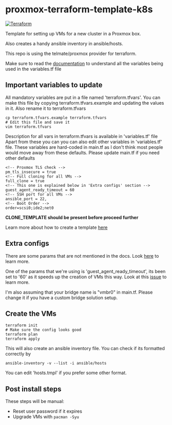 ﻿# proxmox-terraform-template-k8s
 
 [![Terraform](https://github.com/Naman1997/terraform-k8s-template/actions/workflows/terraform.yml/badge.svg)](https://github.com/Naman1997/terraform-k8s-template/actions/workflows/terraform.yml)

Template for setting up VMs for a new cluster in a Proxmox box.

Also creates a handy ansible inventory in ansible/hosts.

This repo is using the telmate/proxmox provider for terraform.

Make sure to read the [documentation](https://registry.terraform.io/providers/Telmate/proxmox/latest/docs) to understand all the variables being used in the variables.tf file

## Important variables to update

All mandatory variables are put in a file named 'terraform.tfvars'.
You can make this file by copying terraform.tfvars.example and updating the values in it. Also rename it to terraform.tfvars

```
cp terraform.tfvars.example terraform.tfvars
# Edit this file and save it
vim terraform.tfvars
```
Description for all vars in terraform.tfvars is available in 'variables.tf' file
Apart from these you can you can also edit other variables in 'variables.tf' file.
These variables are hard-coded in main.tf as I don't think most people would move away from these defaults. Please update main.tf if you need other defaults

```
<!-- Proxmox TLS check -->
pm_tls_insecure = true
<!-- Full cloning for all VMs -->
full_clone = true
<!-- This one is explained below in 'Extra configs' section -->
guest_agent_ready_timeout = 60
<!-- SSH port for all VMs -->
ansible_port = 22,
<!-- Boot Order -->
order=scsi0;ide2;net0
```

**CLONE_TEMPLATE should be present before proceed further**

Learn more about how to create a template [here](https://pve.proxmox.com/wiki/VM_Templates_and_Clones#Create_VM_Template)

## Extra configs
There are some params that are not mentioned in the docs. Look [here](https://github.com/Telmate/terraform-provider-proxmox/blob/master/proxmox/resource_vm_qemu.go) to learn more.

One of the params that we're using is 'guest_agent_ready_timeout', its been set to '60' as it speeds up the creation of VMs this way. Look at this [issue](https://github.com/Telmate/terraform-provider-proxmox/issues/325) to learn more.

I'm also assuming that your bridge name is "vmbr0" in main.tf. Please change it if you have a custom bridge solution setup.

## Create the VMs
```
terraform init
# Make sure the config looks good
terraform plan
terraform apply
```

This will also create an ansible inventory file. You can check if its formatted correctly by
```
ansible-inventory -v --list -i ansible/hosts
```

You can edit 'hosts.tmpl' if you prefer some other format.

## Post install steps
These steps will be manual:
- Reset user password if it expires
- Upgrade VMs with `pacman -Syu`
